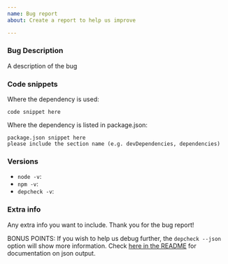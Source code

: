 ```yaml
---
name: Bug report
about: Create a report to help us improve

---
```


### Bug Description
A description of the bug

### Code snippets
Where the dependency is used:
```
code snippet here
```

Where the dependency is listed in package.json:
```
package.json snippet here
please include the section name (e.g. devDependencies, dependencies)
```

### Versions
 - `node -v`:
 - `npm -v`:
 - `depcheck -v`:

### Extra info
Any extra info you want to include. Thank you for the bug report!

BONUS POINTS: If you wish to help us debug further, the `depcheck --json` option will show more information. Check [here in the README](https://github.com/depcheck/depcheck#example) for documentation on json output.
